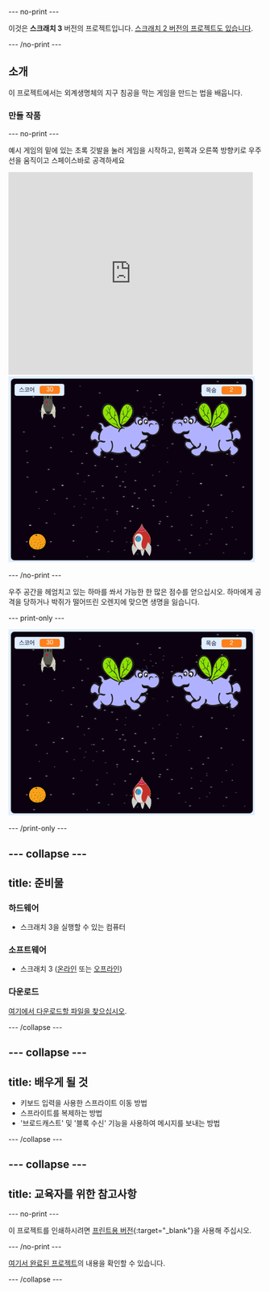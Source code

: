 --- no-print ---

이것은 **스크래치 3** 버전의 프로젝트입니다. [스크래치 2 버전의 프로젝트도 있습니다](https://projects.raspberrypi.org/ko-KR/projects/clone-wars-scratch2).

--- /no-print ---

## 소개

이 프로젝트에서는 외계생명체의 지구 침공을 막는 게임을 만드는 법을 배웁니다.

### 만들 작품

--- no-print ---

예시 게임의 밑에 있는 초록 깃발을 눌러 게임을 시작하고, <kbd>왼쪽</kbd>과 <kbd>오른쪽</kbd> 방향키로 우주선을 움직이고 <kbd>스페이스바</kbd>로 공격하세요

<div class="scratch-preview">
  <iframe allowtransparency="true" width="485" height="402" src="https://scratch.mit.edu/projects/embed/413426445/?autostart=false" frameborder="0" scrolling="no"></iframe>
  <img src="images/showcase.png">
</div>

--- /no-print ---

우주 공간을 헤엄치고 있는 하마를 쏴서 가능한 한 많은 점수를 얻으십시오. 하마에게 공격을 당하거나 박쥐가 떨어뜨린 오렌지에 맞으면 생명을 잃습니다.

--- print-only ---

![설명](images/showcase.png)

--- /print-only ---

--- collapse ---
---
title: 준비물
---

### 하드웨어

+ 스크래치 3을 실행할 수 있는 컴퓨터

### 소프트웨어

+ 스크래치 3 ([온라인](https://rpf.io/scratchon) 또는 [오프라인](https://rpf.io/scratchoff))

### 다운로드

[여기에서 다운로드할 파일을 찾으십시오](http://rpf.io/p/ko-KR/clone-wars-go).

--- /collapse ---

--- collapse ---
---
title: 배우게 될 것
---

+ 키보드 입력을 사용한 스프라이트 이동 방법
+ 스프라이트를 복제하는 방법
+ '브로드캐스트' 및 '블록 수신' 기능을 사용하여 메시지를 보내는 방법

--- /collapse ---

--- collapse ---
---
title: 교육자를 위한 참고사항
---

--- no-print ---

이 프로젝트를 인쇄하시려면 [프린트용 버전](https://projects.raspberrypi.org/ko-KR/projects/clone-wars/print){:target="_blank"}을 사용해 주십시오.

--- /no-print ---

[여기서 완료된 프로젝트](http://rpf.io/p/ko-KR/clone-wars-get)의 내용을 확인할 수 있습니다.

--- /collapse ---